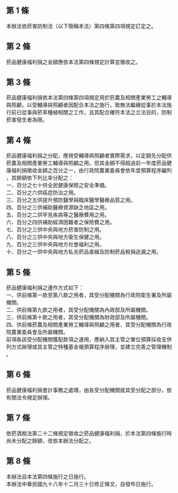 第 1 條
-------
本辦法依菸害防制法（以下簡稱本法）第四條第四項規定訂定之。

第 2 條
-------
菸品健康福利捐之金額應依本法第四條規定計算並徵收之。

第 3 條
-------
菸品健康福利捐依本法第四條第四項規定用於菸農及相關產業勞工之輔導  
與照顧，以受輔導與照顧者因配合本法之施行，致無法繼續從事於本法施  
行前已從事與菸草種植相關之工作，且其配合確符本法之立法目的，防制  
菸害發生者為限。

第 4 條
-------
菸品健康福利捐之分配，應視受輔導與照顧者實際需求，以定額先分配供  
菸農及相關產業勞工輔導與照顧之用。但其金額不得超過前一年度菸品健  
康福利捐徵收金額之百分之一，由行政院農業委員會依年度預算程序編列  
，其餘額依下列比率分配之：  
一、百分之七十供全民健康保險之安全準備。  
二、百分之六供癌症防治之用。  
三、百分之五供提升預防醫學與臨床醫學醫療品質之用。  
四、百分之三供補助醫療資源缺乏地區之用。  
五、百分之二供罕見疾病等之醫療費用之用。  
六、百分之四供補助經濟困難者之保險費之用。  
七、百分之三供中央與地方菸害防制之用。  
八、百分之三供中央與地方衛生保健之用。  
九、百分之三供中央與地方社會福利之用。  
十、百分之一供中央與地方私劣菸品查緝及防制菸品稅捐逃漏之用。

第 5 條
-------
菸品健康福利捐之運作方式如下：  
一、供前條第一款至第八款之用者，其受分配機關為行政院衛生署及所屬  
    機關。  
二、供前條第九款之用者，其受分配機關為內政部及所屬機關。  
三、供前條第十款之用者，其受分配機關為財政部及所屬機關。  
四、供前條菸農及相關產業勞工輔導與照顧之用者，其受分配機關為行政  
    院農業委員會及所屬機關。  
前項各該受分配機關獲配款項之運用，應納入其主管之單位預算採收支併  
列方式辦理或其主管之特種基金循預算程序辦理，並建立完善之管理機制  
。

第 6 條
-------
菸品健康福利捐會計事務之處理，由各受分配機關就其受分配之部分，依  
有關法令規定辦理。

第 7 條
-------
依菸酒稅法第二十二條規定徵收之菸品健康福利捐，於本法第四條施行時  
尚未分配之餘額，改依本辦法分配之。

第 8 條
-------
本辦法自本法第四條施行之日施行。  
本辦法中華民國九十八年十二月三十日修正條文，自發布日施行。

